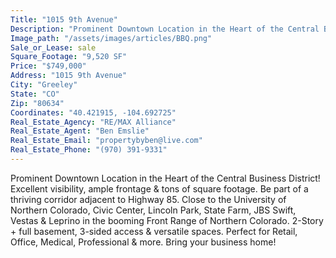 ```yaml
---
Title: "1015 9th Avenue"
Description: "Prominent Downtown Location in the Heart of the Central Business District! Excellent visibility, ample frontage & tons of square footage."
Image_path: "/assets/images/articles/BBQ.png"
Sale_or_Lease: sale
Square_Footage: "9,520 SF"
Price: "$749,000"
Address: "1015 9th Avenue"
City: "Greeley"
State: "CO"
Zip: "80634"
Coordinates: "40.421915, -104.692725"
Real_Estate_Agency: "RE/MAX Alliance"
Real_Estate_Agent: "Ben Emslie"
Real_Estate_Email: "propertybyben@live.com"
Real_Estate_Phone: "(970) 391-9331"
---
```


Prominent Downtown Location in the Heart of the Central Business District! Excellent visibility, ample frontage & tons of square footage. Be part of a thriving corridor adjacent to Highway 85. Close to the University of Northern Colorado, Civic Center, Lincoln Park, State Farm, JBS Swift, Vestas & Leprino in the booming Front Range of Northern Colorado. 2-Story + full basement, 3-sided access & versatile spaces. Perfect for Retail, Office, Medical, Professional & more. Bring your business home!